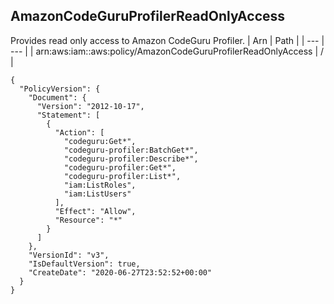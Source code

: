 
## AmazonCodeGuruProfilerReadOnlyAccess
Provides read only access to Amazon CodeGuru Profiler.
| Arn | Path |
| --- | --- |
| arn:aws:iam::aws:policy/AmazonCodeGuruProfilerReadOnlyAccess | / |
```
{
  "PolicyVersion": {
    "Document": {
      "Version": "2012-10-17",
      "Statement": [
        {
          "Action": [
            "codeguru:Get*",
            "codeguru-profiler:BatchGet*",
            "codeguru-profiler:Describe*",
            "codeguru-profiler:Get*",
            "codeguru-profiler:List*",
            "iam:ListRoles",
            "iam:ListUsers"
          ],
          "Effect": "Allow",
          "Resource": "*"
        }
      ]
    },
    "VersionId": "v3",
    "IsDefaultVersion": true,
    "CreateDate": "2020-06-27T23:52:52+00:00"
  }
}
```
